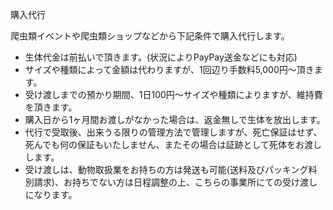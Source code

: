 ---
---

購入代行

爬虫類イベントや爬虫類ショップなどから下記条件で購入代行します。

* 生体代金は前払いで頂きます。(状況によりPayPay送金などにも対応)
* サイズや種類によって金額は代わりますが、1回辺り手数料5,000円〜頂きます。
* 受け渡しまでの預かり期間、1日100円〜サイズや種類によりますが、維持費を頂きます。
* 購入日から1ヶ月間お渡しがなかった場合は、返金無しで生体を放出します。
* 代行で受取後、出来うる限りの管理方法で管理しますが、死亡保証はせず、死んでも何の保証もいたしません、またその場合は証跡として死体をお渡しします。
* 受け渡しは、動物取扱業をお持ちの方は発送も可能(送料及びパッキング料別請求)、お持ちでない方は日程調整の上、こちらの事業所にての受け渡しになります。

